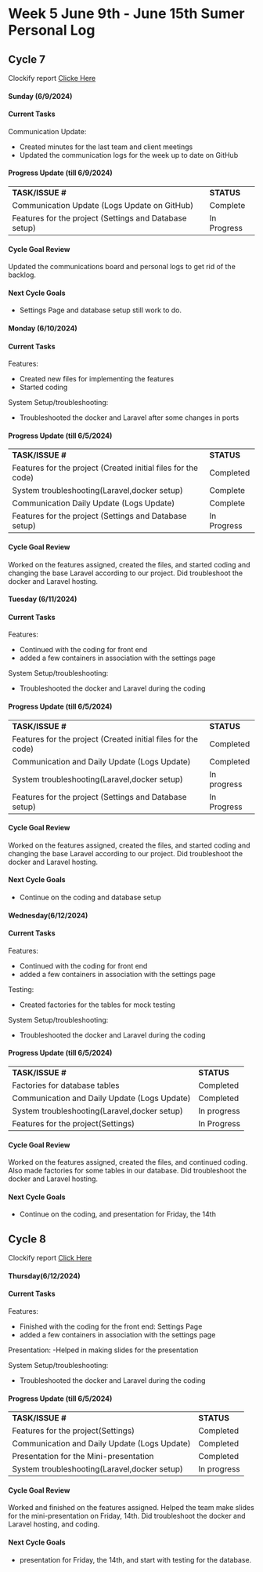 # Week 5 June 9th - June 15th Sumer Personal Log

## Cycle 7

Clockify report [Clicke Here](https://app.clockify.me/reports/summary?start=2024-06-08T00:00:00.000Z&end=2024-06-12T23:59:59.999Z&filterValuesData=%7B%22users%22:%5B%226657a665c1d0df08761294fb%22%5D,%22userGroups%22:%5B%5D,%22userAndGroup%22:%5B%5D%7D&filterOptions=%7B%22userAndGroup%22:%7B%22status%22:%22ACTIVE_WITH_PENDING%22%7D%7D)

#### Sunday (6/9/2024)

#### Current Tasks

Communication Update:
- Created minutes for the last team and client meetings
- Updated the communication logs for the week up to date on GitHub

#### Progress Update (till 6/9/2024)

<table>
    <tr>
        <td><strong>TASK/ISSUE #</strong></td>
        <td><strong>STATUS</strong></td>
    </tr>
    <tr>
        <td>Communication Update (Logs Update on GitHub)</td>
        <td>Complete</td>
    </tr>
   <tr>
        <td>Features for the project (Settings and Database setup)</td>
        <td>In Progress</td>
    </tr>
</table>

#### Cycle Goal Review 

Updated the communications board and personal logs to get rid of the backlog.

#### Next Cycle Goals 

- Settings Page and database setup still work to do.


#### Monday (6/10/2024)

#### Current Tasks

Features:
- Created new files for implementing the features
- Started coding

System Setup/troubleshooting: 
- Troubleshooted the docker and Laravel after some changes in ports

#### Progress Update (till 6/5/2024)

<table>
    <tr>
        <td><strong>TASK/ISSUE #</strong></td>
        <td><strong>STATUS</strong></td>
    </tr>
	 <tr>
        <td>Features for the project (Created initial files for the code)</td>
        <td>Completed</td>
    <tr>
        <td>System troubleshooting(Laravel,docker setup)</td>
        <td>Complete</td>
    </tr>
    <tr>
        <td>Communication Daily Update (Logs Update)</td>
        <td>Complete</td>
    </tr>
    <tr>
        <td>Features for the project (Settings and Database setup)</td>
        <td>In Progress</td>
    </tr>
</table>

#### Cycle Goal Review 

Worked on the features assigned, created the files, and started coding and changing the base Laravel according to our project. Did troubleshoot the docker and Laravel hosting.

#### Tuesday (6/11/2024)

#### Current Tasks

Features:
- Continued with the coding for front end
- added a few containers in association with the settings page

System Setup/troubleshooting: 
- Troubleshooted the docker and Laravel during the coding

#### Progress Update (till 6/5/2024)
<table>
    <tr>
        <td><strong>TASK/ISSUE #</strong></td>
        <td><strong>STATUS</strong></td>
    </tr>
	 <tr>
        <td>Features for the project (Created initial files for the code)</td>
        <td>Completed</td>
	<tr>
        <td>Communication and Daily Update (Logs Update)</td>
        <td>Completed</td>
    </tr>
    <tr>
        <td>System troubleshooting(Laravel,docker setup)</td>
        <td>In progress</td>
    </tr>
    <tr>
        <td>Features for the project (Settings and Database setup)</td>
        <td>In Progress</td>
    </tr>
</table>

#### Cycle Goal Review 

Worked on the features assigned, created the files, and started coding and changing the base Laravel according to our project. Did troubleshoot the docker and Laravel hosting.

#### Next Cycle Goals 

- Continue on the coding and database setup

#### Wednesday(6/12/2024)

#### Current Tasks

Features:
- Continued with the coding for front end
- added a few containers in association with the settings page

Testing:
- Created factories for the tables for mock testing

System Setup/troubleshooting: 
- Troubleshooted the docker and Laravel during the coding

#### Progress Update (till 6/5/2024)
<table>
    <tr>
        <td><strong>TASK/ISSUE #</strong></td>
        <td><strong>STATUS</strong></td>
    </tr>
	 <tr>
        <td>Factories for database tables</td>
        <td>Completed</td>
	<tr>
        <td>Communication and Daily Update (Logs Update)</td>
        <td>Completed</td>
    </tr>
    <tr>
        <td>System troubleshooting(Laravel,docker setup)</td>
        <td>In progress</td>
    </tr>
    <tr>
        <td>Features for the project(Settings)</td>
        <td>In Progress</td>
    </tr>
</table>

#### Cycle Goal Review 

Worked on the features assigned, created the files, and continued coding. Also made factories for some tables in our database. Did troubleshoot the docker and Laravel hosting.

#### Next Cycle Goals 

- Continue on the coding, and presentation for Friday, the 14th

## Cycle 8

Clockify report [Click Here](https://app.clockify.me/reports/summary?start=2024-06-13T00:00:00.000Z&end=2024-06-14T23:59:59.999Z&filterValuesData=%7B%22users%22:%5B%226657a665c1d0df08761294fb%22%5D,%22userAndGroup%22:%5B%5D%7D&filterOptions=%7B%22userAndGroup%22:%7B%22status%22:%22ACTIVE_WITH_PENDING%22%7D%7D)

#### Thursday(6/12/2024)

#### Current Tasks

Features:
- Finished with the coding for the front end: Settings Page
- added a few containers in association with the settings page

Presentation:
-Helped in making slides for the presentation

System Setup/troubleshooting: 
- Troubleshooted the docker and Laravel during the coding

#### Progress Update (till 6/5/2024)
<table>
    <tr>
        <td><strong>TASK/ISSUE #</strong></td>
        <td><strong>STATUS</strong></td>
    </tr>
	 <tr>
        <td>Features for the project(Settings)</td>
        <td>Completed</td>
	<tr>
        <td>Communication and Daily Update (Logs Update)</td>
        <td>Completed</td>
    </tr>
	 <tr>
        <td>Presentation for the Mini-presentation</td>
        <td>Completed</td>
	<tr>
    <tr>
        <td>System troubleshooting(Laravel,docker setup)</td>
        <td>In progress</td>
    </tr>
</table>

#### Cycle Goal Review 

Worked and finished on the features assigned. Helped the team make slides for the mini-presentation on Friday, 14th. Did troubleshoot the docker and Laravel hosting, and coding.

#### Next Cycle Goals 

- presentation for Friday, the 14th, and start with testing for the database. 
